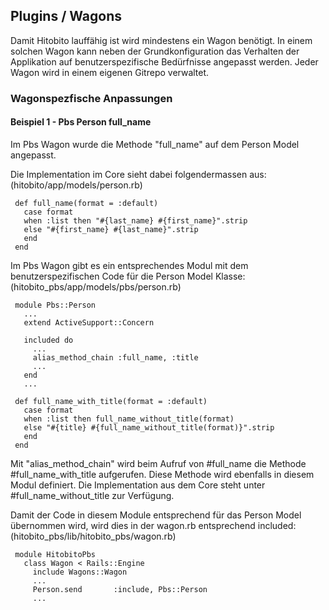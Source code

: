 ## Plugins / Wagons

Damit Hitobito lauffähig ist wird mindestens ein Wagon benötigt. In einem solchen Wagon kann neben der Grundkonfiguration das Verhalten der Applikation auf benutzerspezifische Bedürfnisse angepasst werden. Jeder Wagon wird in einem eigenen Gitrepo verwaltet.

### Wagonspezfische Anpassungen

#### Beispiel 1 - Pbs Person full_name

Im Pbs Wagon wurde die Methode "full_name" auf dem Person Model angepasst.

Die Implementation im Core sieht dabei folgendermassen aus: (hitobito/app/models/person.rb)

     def full_name(format = :default)
       case format
       when :list then "#{last_name} #{first_name}".strip
       else "#{first_name} #{last_name}".strip
       end
     end

Im Pbs Wagon gibt es ein entsprechendes Modul mit dem benutzerspezifischen Code für die Person Model Klasse: (hitobito_pbs/app/models/pbs/person.rb)
 
     module Pbs::Person
       ...
       extend ActiveSupport::Concern

       included do
         ...
         alias_method_chain :full_name, :title
         ...
       end
       ...

     def full_name_with_title(format = :default)
       case format
       when :list then full_name_without_title(format)
       else "#{title} #{full_name_without_title(format)}".strip
       end
     end

Mit "alias_method_chain" wird beim Aufruf von #full_name die Methode #full_name_with_title aufgerufen. Diese Methode wird ebenfalls in diesem Modul definiert. Die Implementation aus dem Core steht unter #full_name_without_title zur Verfügung.

Damit der Code in diesem Module entsprechend für das Person Model übernommen wird, wird dies in der wagon.rb entsprechend included: (hitobito_pbs/lib/hitobito_pbs/wagon.rb)


     module HitobitoPbs
       class Wagon < Rails::Engine
         include Wagons::Wagon
         ...
         Person.send       :include, Pbs::Person
         ...


